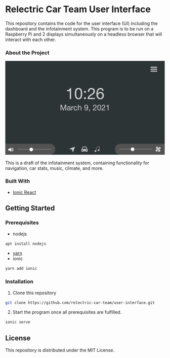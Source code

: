 # Relectric Car Team User Interface

This repository contains the code for the user interface (UI) including the dashboard and the infotainment system.
This program is to be run on a Raspberry Pi and 2 displays simultaneously on a headless browser that will interact with each other.

### About the Project
![](docs/images/home.png)

This is a draft of the infotainment system, containing functionality for navigation, car stats, music, climate, and more.

### Built With
- [Ionic React](https://ionicframework.com)

## Getting Started

### Prerequisites

- nodejs
```bash
apt install nodejs
```
- [yarn](https://classic.yarnpkg.com/en/docs/install)
- ionic
```bash
yarn add ionic
```

### Installation

1. Clone this repository

```bash
git clone https://github.com/relectric-car-team/user-interface.git
```

2. Start the program once all prerequisites are fulfilled.
```bash
ionic serve
```

## License
This repository is distributed under the MIT License.
